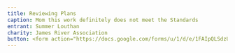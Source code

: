 ```yaml
---
title: Reviewing Plans
caption: Mom this work definitely does not meet the Standards
entrant: Summer Louthan
charity: James River Association
button: <form action="https://docs.google.com/forms/u/1/d/e/1FAIpQLSdzUJXlkfiStgM9wHsdLnmQo1ncyQ-LC36fCKde7XZ6-dlDCw/formResponse" method="post"><div class="form-element"></div><span>Votes</span><input type="text" name="entry.1131801533" required placeholder="$"></br><button type="submit" name="button">Cast Votes</button></form>
---
```

